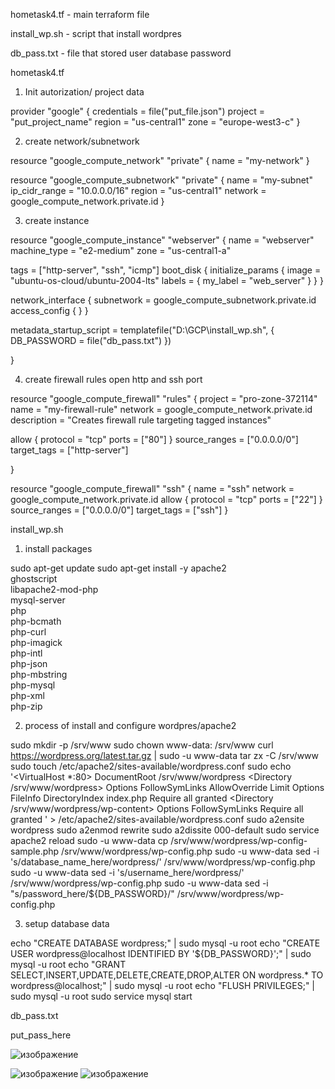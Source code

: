 hometask4.tf - main terraform file

install_wp.sh - script  that  install wordpres

db_pass.txt - file that stored user database password


hometask4.tf 
1)  Init autorization/ project data

provider "google" {
  credentials = file("put_file.json")
  project     = "put_project_name"
  region      = "us-central1"
  zone        = "europe-west3-c"
}

2) create network/subnetwork

resource "google_compute_network" "private" {
  name = "my-network"
}

resource "google_compute_subnetwork" "private" {
  name          = "my-subnet"
  ip_cidr_range = "10.0.0.0/16"
  region        = "us-central1"
  network       = google_compute_network.private.id
}

3) create  instance

resource "google_compute_instance" "webserver" {
  name         = "webserver"
  machine_type = "e2-medium"
  zone         = "us-central1-a"

  tags = ["http-server", "ssh", "icmp"]
  boot_disk {
    initialize_params {
      image = "ubuntu-os-cloud/ubuntu-2004-lts"
      labels = {
        my_label = "web_server"
      }
    }
  }

  network_interface {
    subnetwork = google_compute_subnetwork.private.id
    access_config {
    }
  }

 metadata_startup_script =  templatefile("D:\\GCP\\install_wp.sh", {
    DB_PASSWORD = file("db_pass.txt")
})
 
}

4)  create  firewall rules open  http and  ssh port

resource "google_compute_firewall" "rules" {
  project     = "pro-zone-372114"
  name        = "my-firewall-rule"
  network     =  google_compute_network.private.id
  description = "Creates firewall rule targeting tagged instances"

  allow {
    protocol  = "tcp"
    ports     = ["80"]
  }
  source_ranges = ["0.0.0.0/0"]
  target_tags = ["http-server"]
  
}

resource "google_compute_firewall" "ssh" {
  name    = "ssh"
  network = google_compute_network.private.id
  allow {
    protocol = "tcp"
    ports    = ["22"]
  }
  source_ranges = ["0.0.0.0/0"]
  target_tags = ["ssh"]
}

install_wp.sh 

1) install packages

sudo apt-get update
sudo apt-get install -y apache2 \
                 ghostscript \
                 libapache2-mod-php \
                 mysql-server \
                 php \
                 php-bcmath \
                 php-curl \
                 php-imagick \
                 php-intl \
                 php-json \
                 php-mbstring \
                 php-mysql \
                 php-xml \
                 php-zip

2) process of  install and  configure  wordpres/apache2

sudo mkdir -p /srv/www 
sudo chown www-data: /srv/www 
curl https://wordpress.org/latest.tar.gz | sudo -u www-data tar zx -C /srv/www 
sudo touch /etc/apache2/sites-available/wordpress.conf 
sudo echo '<VirtualHost *:80>
    DocumentRoot /srv/www/wordpress
    <Directory /srv/www/wordpress>
        Options FollowSymLinks
        AllowOverride Limit Options FileInfo
        DirectoryIndex index.php
        Require all granted
    </Directory>
    <Directory /srv/www/wordpress/wp-content>
        Options FollowSymLinks
        Require all granted
    </Directory>
</VirtualHost> ' > /etc/apache2/sites-available/wordpress.conf
sudo a2ensite wordpress
sudo a2enmod rewrite
sudo a2dissite 000-default
sudo service apache2 reload
sudo -u www-data cp /srv/www/wordpress/wp-config-sample.php /srv/www/wordpress/wp-config.php
sudo -u www-data sed -i 's/database_name_here/wordpress/' /srv/www/wordpress/wp-config.php
sudo -u www-data sed -i 's/username_here/wordpress/' /srv/www/wordpress/wp-config.php
sudo -u www-data sed -i "s/password_here/${DB_PASSWORD}/" /srv/www/wordpress/wp-config.php

3) setup database  data

echo "CREATE DATABASE wordpress;" | sudo mysql -u root
echo "CREATE USER wordpress@localhost IDENTIFIED BY '${DB_PASSWORD}';" | sudo mysql -u root
echo "GRANT SELECT,INSERT,UPDATE,DELETE,CREATE,DROP,ALTER ON wordpress.* TO wordpress@localhost;" | sudo mysql -u root 
echo "FLUSH PRIVILEGES;" | sudo mysql -u root 
sudo service mysql start

db_pass.txt 

put_pass_here

![изображение](https://user-images.githubusercontent.com/97990456/209515254-d3d3d8bb-75eb-4848-9ad8-0ff1889e55cb.png)

![изображение](https://user-images.githubusercontent.com/97990456/209515357-b36c0f30-de2b-4ff4-afc0-7c5da532b38d.png)
![изображение](https://user-images.githubusercontent.com/97990456/209515422-94928cb7-0896-41aa-85bc-1f9495444377.png)


